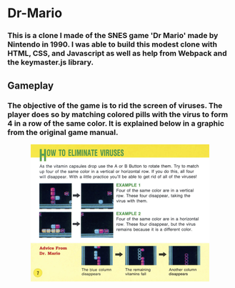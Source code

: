 # Dr-Mario
### This is a clone I made of the SNES game 'Dr Mario' made by Nintendo in 1990. I was able to build this modest clone with HTML, CSS, and Javascript as well as help from Webpack and the keymaster.js library.

## Gameplay

### The objective of the game is to rid the screen of viruses. The player does so by matching colored pills with the virus to form 4 in a row of the same color. It is explained below in a graphic from the original game manual. 

<p align="center">
  <img src="./Dr-Mario-Instructions.png" width="400" title="hover text">
</p>
